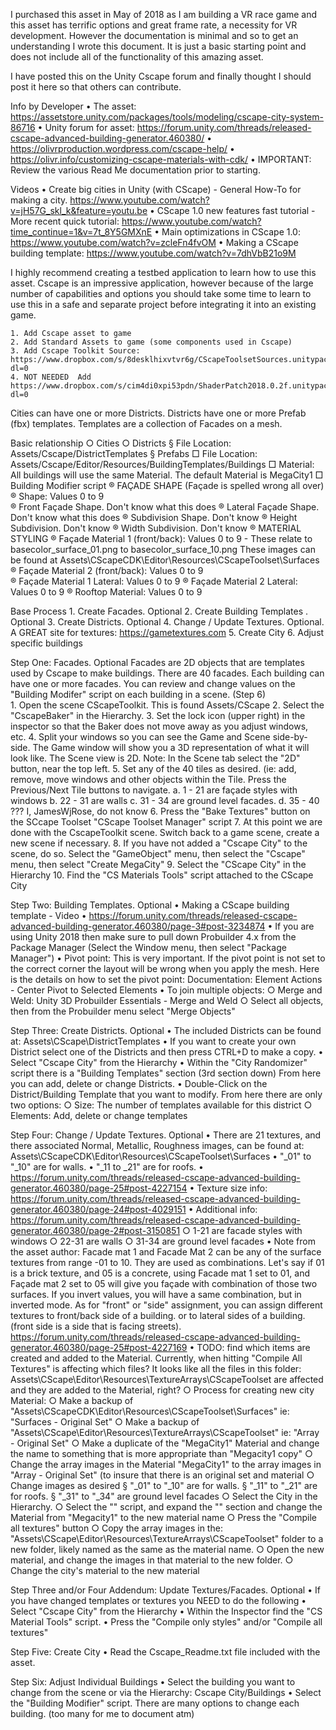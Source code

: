 I purchased this asset in May of 2018 as I am building a VR race game and this asset has terrific options and great frame rate, a necessity for VR development.   However the documentation is minimal and so to get an understanding I wrote this document.  It is just a basic starting point and does not include all of the functionality of this amazing asset.

I have posted this on the Unity Cscape forum and finally thought I should post it here so that others can contribute.

Info by Developer
	• The asset: https://assetstore.unity.com/packages/tools/modeling/cscape-city-system-86716
  • Unity forum for asset: https://forum.unity.com/threads/released-cscape-advanced-building-generator.460380/
  • https://olivrproduction.wordpress.com/cscape-help/ 
	• https://olivr.info/customizing-cscape-materials-with-cdk/
	• IMPORTANT: Review the various Read Me documentation prior to starting.

Videos
	• Create big cities in Unity (with CScape) - General How-To for making a city. https://www.youtube.com/watch?v=jH57G_skl_k&feature=youtu.be
	• CScape 1.0 new features fast tutorial - More recent quick tutorial:  https://www.youtube.com/watch?time_continue=1&v=7t_8Y5GMXnE
	• Main optimizations in CScape 1.0:  https://www.youtube.com/watch?v=zcleFn4fvOM
	• Making a CScape building template: https://www.youtube.com/watch?v=7dhVbB21o9M

I highly recommend creating a testbed application to learn how to use this asset.  Cscape is an impressive application, however because of the large number of capabilities and options you should take some time to learn to use this in a safe and separate project before integrating it into an existing game.
	
	1. Add Cscape asset to game
	2. Add Standard Assets to game (some components used in Cscape)
	3. Add Cscape Toolkit Source:  https://www.dropbox.com/s/8desklhixvtvr6g/CScapeToolsetSources.unitypackage?dl=0
	4. NOT NEEDED  Add https://www.dropbox.com/s/cim4di0xpi53pdn/ShaderPatch2018.0.2f.unitypackage?dl=0
	
Cities can have one or more Districts.  Districts have one or more Prefab (fbx) templates.  Templates are a collection of Facades on a mesh.  

Basic relationship
	○ Cities
		○ Districts
			§ File Location: Assets/Cscape/DistrictTemplates
			§ Prefabs
				□ File Location: Assets/Cscape/Editor/Resources/BuildingTemplates/Buildings
				□ Material: All buildings will use the same Material.  The default Material is MegaCity1
				□ Building Modifier script
					® FAÇADE SHAPE (Façade is spelled wrong all over)
					® Shape: Values 0 to 9  
					® Front Façade Shape.  Don't know what this does
					® Lateral Façade Shape.  Don't know what this does
					® Subdivision Shape.  Don't know
					® Height Subdivision. Don't know
					® Width Subdivision.  Don't know
					® MATERIAL STYLING
					® Façade Material 1 (front/back): Values 0 to 9  - These relate to basecolor_surface_01.png to basecolor_surface_10.png  These images can be found at Assets\CScapeCDK\Editor\Resources\CScapeToolset\Surfaces
					® Façade Material 2 (front/back): Values 0 to 9  
					® Façade Material 1 Lateral: Values 0 to 9
					® Façade Material 2 Lateral: Values 0 to 9 
					® Rooftop Material: Values 0 to 9
			
			
Base Process
	1. Create Facades. Optional
	2. Create Building Templates . Optional
	3. Create Districts.  Optional
	4. Change / Update Textures.  Optional.  A GREAT site for textures:  https://gametextures.com
	5. Create City
	6. Adjust specific buildings

			
Step One: Facades. Optional
	Facades are 2D objects that are templates used by Cscape to make buildings.  There are 40 facades. Each building can have one or more facades.  You can review and change values on the  "Building Modifer" script on each building in a scene.  (Step 6)   
	1. Open the scene CScapeToolkit.  This is found Assets/CScape
	2. Select the "CscapeBaker" in the Hierarchy.
	3. Set the lock icon (upper right) in the inspector so that the Baker does not move away as you adjust windows, etc.
	4. Split your windows so you can see the Game and Scene side-by-side. The Game window will show you a 3D representation of what it will look like. The Scene view is 2D.   Note: In the Scene tab select the "2D" button, near the top left.
	5. Set any of the 40 tiles as desired. (ie: add, remove, move windows and other objects within the Tile. Press the Previous/Next Tile buttons to navigate.
		a.  1 - 21 are façade styles with windows
		b. 22 - 31 are walls
		c. 31 - 34 are ground level facades.
		d. 35 - 40   ???  I, JamesWjRose, do not know
	6. Press the "Bake Textures" button on the SCcape Toolset "CScape Toolset Manager" script
	7. At this point we are done with the CscapeToolkit scene.   Switch back to a game scene, create a new scene if necessary.
	8. If you have not added a "Cscape City" to the scene, do so.  Select the "GameObject" menu, then select the "Cscape" menu, then select "Create MegaCity"
	9. Select the "CScape City" in the Hierarchy
	10. Find the "CS Materials Tools" script attached to the CScape City
	
	
Step Two: Building Templates. Optional
	• Making a CScape building template - Video
	• https://forum.unity.com/threads/released-cscape-advanced-building-generator.460380/page-3#post-3234874
	• If you are using Unity 2018 then make sure to pull down Probuilder 4.x from the Package Manager (Select the Window menu, then select "Package Manager")
	• Pivot point: This is very important.  If the pivot point is not set to the correct corner the layout will be wrong when you apply the mesh.   Here is the details on how to set the pivot point:  Documentation: Element Actions - Center Pivot to Selected Elements
	• To join multiple objects:
		○ Merge and Weld: Unity 3D Probuilder Essentials - Merge and Weld
		○ Select all objects, then from the Probuilder menu select "Merge Objects"

		
Step Three: Create Districts. Optional
	• The included Districts can be found at: Assets\CScape\DistrictTemplates
	• If you want to create your own District select one of the Districts and then press CTRL+D to make a copy.
	• Select "Cscape City" from the Hierarchy
	• Within the "City Randomizer" script there is a "Building Templates" section (3rd section down)   From here you can add, delete or change Districts.
	• Double-Click on the District/Building Template that you want to modify.  From here there are only two options: 
		○ Size: The number of templates available for this district
		○ Elements: Add, delete or change templates

Step Four: Change / Update Textures. Optional
	• There are 21 textures, and there associated Normal, Metallic, Roughness images, can be found at:  Assets\CScapeCDK\Editor\Resources\CScapeToolset\Surfaces
	• "_01" to "_10" are for walls. 
	• "_11 to _21" are for roofs.
	• https://forum.unity.com/threads/released-cscape-advanced-building-generator.460380/page-25#post-4227154
	• Texture size info: https://forum.unity.com/threads/released-cscape-advanced-building-generator.460380/page-24#post-4029151
	• Additional info: https://forum.unity.com/threads/released-cscape-advanced-building-generator.460380/page-2#post-3150851
		○ 1-21 are facade styles with windows
		○ 22-31 are walls
		○ 31-34 are ground level facades
	• Note from the asset author: Facade mat 1 and Facade Mat 2 can be any of the surface textures from range -01 to 10. They are used as combinations. Let's say if 01 is a brick texture, and 05 is a concrete, using Facade mat 1 set to 01, and Façade mat 2 set to 05 will give you façade with combination of those two surfaces. If you invert values, you will have a same combination, but in inverted mode. As for "front" or "side" assignment, you can assign different textures to front/back side of a building. or to lateral sides of a building. (front side is a side that is facing streets).  https://forum.unity.com/threads/released-cscape-advanced-building-generator.460380/page-25#post-4227169
	• TODO: find which items are created and added to the Material.   Currently, when hitting "Compile All Textures" is affecting which files?  It looks like all the files in this folder: Assets\CScape\Editor\Resources\TextureArrays\CScapeToolset are affected and they are added to the Material, right?
		○ Process for creating new city Material:
		○ Make a backup of "Assets\CScapeCDK\Editor\Resources\CScapeToolset\Surfaces"   ie:  "Surfaces - Original Set"
		○ Make a backup of "Assets\CScape\Editor\Resources\TextureArrays\CScapeToolset"  ie: "Array - Original Set" 
		○ Make a duplicate of the "MegaCity1" Material and change the name to something that is more appropriate than "Megacity1 copy"
		○ Change the array images in the Material "MegaCity1" to the array images in "Array - Original Set" (to insure that there is an original set and material
		○ Change images as desired
			§ "_01" to "_10" are for walls. 
			§ "_11" to "_21" are for roofs.
			§ "_31" to "_34" are ground level facades
		○ Select the City in the Hierarchy.
		○ Select the "<todo>" script, and expand the "<todo>" section and change the Material from "Megacity1" to the new material name
		○ Press the "Compile all textures" button
		○ Copy the array images in the: "Assets\CScape\Editor\Resources\TextureArrays\CScapeToolset" folder to a new folder, likely named as the same as the material name.
		○ Open the new material, and change the images in that material to the new folder.
		○ Change the city's material to the new material
	
	
Step Three and/or Four Addendum: Update Textures/Facades. Optional
	• If you have changed templates or textures you NEED to do the following
	• Select "Cscape City" from the Hierarchy
	• Within the Inspector find the "CS Material Tools" script.
	• Press the "Compile only styles" and/or "Compile all textures"

		
Step Five: Create City
• Read the Cscape_Readme.txt file included with the asset.

Step Six: Adjust Individual Buildings
• Select the building you want to change from the scene or via the Hierarchy: Cscape City/Buildings
• Select the "Building Modifier" script.  There are many options to change each building.   (too many for me to document atm)
	
	
